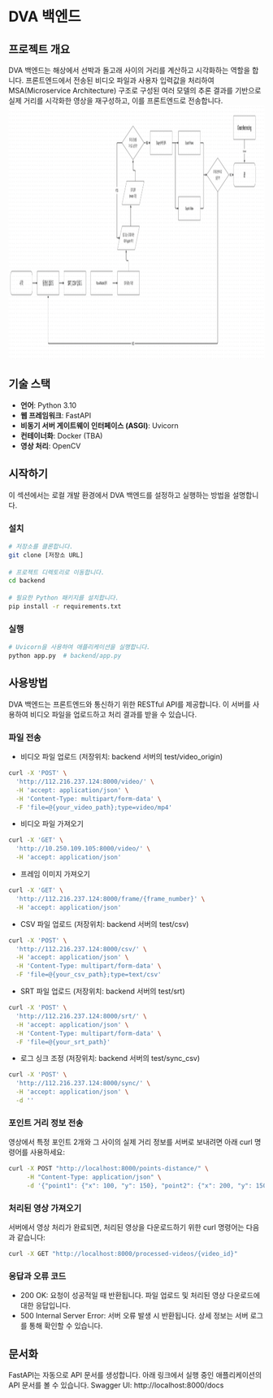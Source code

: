 # DVA 백엔드

## 프로젝트 개요
DVA 백엔드는 해상에서 선박과 돌고래 사이의 거리를 계산하고 시각화하는 역할을 합니다. 프론트엔드에서 전송된 비디오 파일과 사용자 입력값을 처리하여 MSA(Microservice Architecture) 구조로 구성된 여러 모델의 추론 결과를 기반으로 실제 거리를 시각화한 영상을 재구성하고, 이를 프론트엔드로 전송합니다.
<img src="./doc_img/overall.png" height="500">

## 기술 스택
- **언어**: Python 3.10
- **웹 프레임워크**: FastAPI
- **비동기 서버 게이트웨이 인터페이스 (ASGI)**: Uvicorn
- **컨테이너화**: Docker (TBA)
- **영상 처리**: OpenCV

## 시작하기
이 섹션에서는 로컬 개발 환경에서 DVA 백엔드를 설정하고 실행하는 방법을 설명합니다.

### 설치
```bash
# 저장소를 클론합니다.
git clone [저장소 URL]

# 프로젝트 디렉토리로 이동합니다.
cd backend

# 필요한 Python 패키지를 설치합니다.
pip install -r requirements.txt
```

### 실행
```bash
# Uvicorn을 사용하여 애플리케이션을 실행합니다.
python app.py  # backend/app.py
```

## 사용방법
DVA 백엔드는 프론트엔드와 통신하기 위한 RESTful API를 제공합니다. 이 서버를 사용하여 비디오 파일을 업로드하고 처리 결과를 받을 수 있습니다.

### 파일 전송
* 비디오 파일 업로드 (저장위치: backend 서버의 test/video_origin)
```bash
curl -X 'POST' \
  'http://112.216.237.124:8000/video/' \
  -H 'accept: application/json' \
  -H 'Content-Type: multipart/form-data' \
  -F 'file=@{your_video_path};type=video/mp4'
```

* 비디오 파일 가져오기
```bash
curl -X 'GET' \
  'http://10.250.109.105:8000/video/' \
  -H 'accept: application/json'
```

* 프레임 이미지 가져오기
```bash
curl -X 'GET' \
  'http://112.216.237.124:8000/frame/{frame_number}' \
  -H 'accept: application/json'
```

* CSV 파일 업로드 (저장위치: backend 서버의 test/csv)
```bash
curl -X 'POST' \
  'http://112.216.237.124:8000/csv/' \
  -H 'accept: application/json' \
  -H 'Content-Type: multipart/form-data' \
  -F 'file=@{your_csv_path};type=text/csv'
```

* SRT 파일 업로드 (저장위치: backend 서버의 test/srt)
```bash
curl -X 'POST' \
  'http://112.216.237.124:8000/srt/' \
  -H 'accept: application/json' \
  -H 'Content-Type: multipart/form-data' \
  -F 'file=@{your_srt_path}'
```

* 로그 싱크 조정 (저장위치: backend 서버의 test/sync_csv)
```bash
curl -X 'POST' \
  'http://112.216.237.124:8000/sync/' \
  -H 'accept: application/json' \
  -d ''
```

### 포인트 거리 정보 전송
영상에서 특정 포인트 2개와 그 사이의 실제 거리 정보를 서버로 보내려면 아래 curl 명령어를 사용하세요:
```bash
curl -X POST "http://localhost:8000/points-distance/" \
     -H "Content-Type: application/json" \
     -d '{"point1": {"x": 100, "y": 150}, "point2": {"x": 200, "y": 150}, "distance": 5.0}'
```

### 처리된 영상 가져오기
서버에서 영상 처리가 완료되면, 처리된 영상을 다운로드하기 위한 curl 명령어는 다음과 같습니다:
```bash
curl -X GET "http://localhost:8000/processed-videos/{video_id}"

```

### 응답과 오류 코드
* 200 OK: 요청이 성공적일 때 반환됩니다. 파일 업로드 및 처리된 영상 다운로드에 대한 응답입니다.
* 500 Internal Server Error: 서버 오류 발생 시 반환됩니다. 상세 정보는 서버 로그를 통해 확인할 수 있습니다.

## 문서화
FastAPI는 자동으로 API 문서를 생성합니다. 아래 링크에서 실행 중인 애플리케이션의 API 문서를 볼 수 있습니다.
Swagger UI: http://localhost:8000/docs
